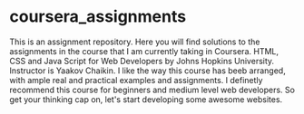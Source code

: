 # coursera_assignments
This is an assignment repository. Here you will find solutions to the assignments in the course that I am currently taking in Coursera. HTML, CSS and Java Script for Web Developers by Johns Hopkins University. Instructor is Yaakov Chaikin. I like the way this course has beeb arranged, with ample real and practical examples and assignments. I definetly recommend this course for beginners and medium level web developers. So get your thinking cap on, let's start developing some awesome websites.
